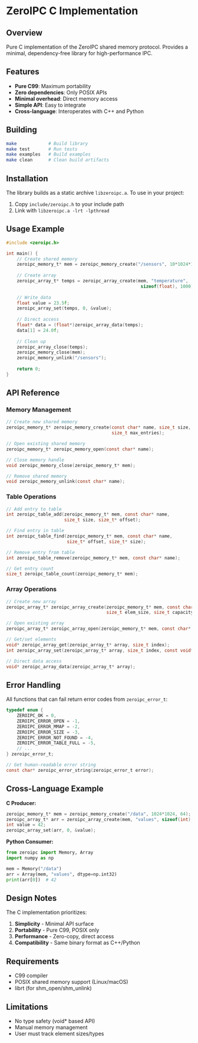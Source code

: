 # ZeroIPC C Implementation

## Overview

Pure C implementation of the ZeroIPC shared memory protocol. Provides a minimal, dependency-free library for high-performance IPC.

## Features

- **Pure C99**: Maximum portability
- **Zero dependencies**: Only POSIX APIs
- **Minimal overhead**: Direct memory access
- **Simple API**: Easy to integrate
- **Cross-language**: Interoperates with C++ and Python

## Building

```bash
make            # Build library
make test       # Run tests
make examples   # Build examples
make clean      # Clean build artifacts
```

## Installation

The library builds as a static archive `libzeroipc.a`. To use in your project:

1. Copy `include/zeroipc.h` to your include path
2. Link with `libzeroipc.a -lrt -lpthread`

## Usage Example

```c
#include <zeroipc.h>

int main() {
    // Create shared memory
    zeroipc_memory_t* mem = zeroipc_memory_create("/sensors", 10*1024*1024, 64);
    
    // Create array
    zeroipc_array_t* temps = zeroipc_array_create(mem, "temperature", 
                                                   sizeof(float), 1000);
    
    // Write data
    float value = 23.5f;
    zeroipc_array_set(temps, 0, &value);
    
    // Direct access
    float* data = (float*)zeroipc_array_data(temps);
    data[1] = 24.0f;
    
    // Clean up
    zeroipc_array_close(temps);
    zeroipc_memory_close(mem);
    zeroipc_memory_unlink("/sensors");
    
    return 0;
}
```

## API Reference

### Memory Management

```c
// Create new shared memory
zeroipc_memory_t* zeroipc_memory_create(const char* name, size_t size, 
                                        size_t max_entries);

// Open existing shared memory
zeroipc_memory_t* zeroipc_memory_open(const char* name);

// Close memory handle
void zeroipc_memory_close(zeroipc_memory_t* mem);

// Remove shared memory
void zeroipc_memory_unlink(const char* name);
```

### Table Operations

```c
// Add entry to table
int zeroipc_table_add(zeroipc_memory_t* mem, const char* name, 
                      size_t size, size_t* offset);

// Find entry in table
int zeroipc_table_find(zeroipc_memory_t* mem, const char* name, 
                       size_t* offset, size_t* size);

// Remove entry from table
int zeroipc_table_remove(zeroipc_memory_t* mem, const char* name);

// Get entry count
size_t zeroipc_table_count(zeroipc_memory_t* mem);
```

### Array Operations

```c
// Create new array
zeroipc_array_t* zeroipc_array_create(zeroipc_memory_t* mem, const char* name,
                                      size_t elem_size, size_t capacity);

// Open existing array
zeroipc_array_t* zeroipc_array_open(zeroipc_memory_t* mem, const char* name);

// Get/set elements
void* zeroipc_array_get(zeroipc_array_t* array, size_t index);
int zeroipc_array_set(zeroipc_array_t* array, size_t index, const void* value);

// Direct data access
void* zeroipc_array_data(zeroipc_array_t* array);
```

## Error Handling

All functions that can fail return error codes from `zeroipc_error_t`:

```c
typedef enum {
    ZEROIPC_OK = 0,
    ZEROIPC_ERROR_OPEN = -1,
    ZEROIPC_ERROR_MMAP = -2,
    ZEROIPC_ERROR_SIZE = -3,
    ZEROIPC_ERROR_NOT_FOUND = -4,
    ZEROIPC_ERROR_TABLE_FULL = -5,
    // ...
} zeroipc_error_t;

// Get human-readable error string
const char* zeroipc_error_string(zeroipc_error_t error);
```

## Cross-Language Example

**C Producer:**
```c
zeroipc_memory_t* mem = zeroipc_memory_create("/data", 1024*1024, 64);
zeroipc_array_t* arr = zeroipc_array_create(mem, "values", sizeof(int), 100);
int value = 42;
zeroipc_array_set(arr, 0, &value);
```

**Python Consumer:**
```python
from zeroipc import Memory, Array
import numpy as np

mem = Memory("/data")
arr = Array(mem, "values", dtype=np.int32)
print(arr[0])  # 42
```

## Design Notes

The C implementation prioritizes:
1. **Simplicity** - Minimal API surface
2. **Portability** - Pure C99, POSIX only
3. **Performance** - Zero-copy, direct access
4. **Compatibility** - Same binary format as C++/Python

## Requirements

- C99 compiler
- POSIX shared memory support (Linux/macOS)
- librt (for shm_open/shm_unlink)

## Limitations

- No type safety (void* based API)
- Manual memory management
- User must track element sizes/types
